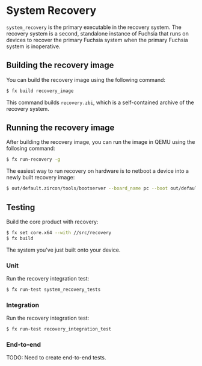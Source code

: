 # System Recovery

`system_recovery` is the primary executable in the recovery system. The recovery
system is a second, standalone instance of Fuchsia that runs on devices to
recover the primary Fuchsia system when the primary Fuchsia system is
inoperative.

## Building the recovery image

You can build the recovery image using the following command:

```sh
$ fx build recovery_image
```

This command builds `recovery.zbi`, which is a self-contained archive of the
recovery system.

## Running the recovery image

After building the recovery image, you can run the image in QEMU using the
follosing command:

```sh
$ fx run-recovery -g
```

The easiest way to run recovery on hardware is to netboot a device into a newly
built recovery image:

```sh
$ out/default.zircon/tools/bootserver --board_name pc --boot out/default/recovery.zbi
```

## Testing

Build the core product with recovery:

```sh
$ fx set core.x64 --with //src/recovery
$ fx build
```

The system you've just built onto your device.

### Unit

Run the recovery integration test:

```sh
$ fx run-test system_recovery_tests
```

### Integration

Run the recovery integration test:

```sh
$ fx run-test recovery_integration_test
```

### End-to-end

TODO: Need to create end-to-end tests.
